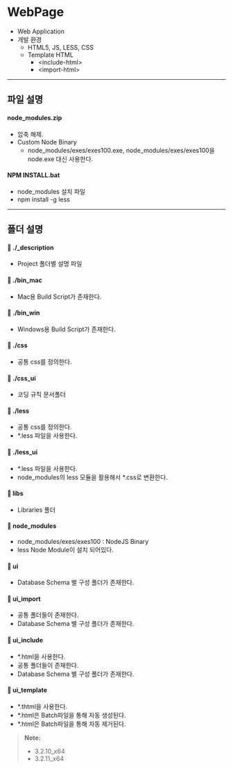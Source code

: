 **WebPage**
===================

* Web Application
* 개발 환경
	* HTML5, JS, LESS, CSS
	* Template HTML
		* \<include-html></include-html>
		* \<import-html></import-html>

-------------
파일 설명
-------------

#### node_modules.zip
 * 압축 해제.
 * Custom Node Binary
	* node_modules/exes/exes100.exe, node_modules/exes/exes100을 node.exe 대신 사용한다.

#### NPM INSTALL.bat
 * node_modules 설치 파일
 * npm install -g less

-------------
폴더 설명
-------------

#### :open_file_folder: ./_description
 * Project 폴더별 설명 파일

#### :open_file_folder: ./bin_mac
 * Mac용 Build Script가 존재한다.

#### :open_file_folder: ./bin_win
 * Windows용 Build Script가 존재한다.

#### :open_file_folder: ./css
 * 공통 css를 정의한다.


#### :open_file_folder: ./css_ui
 * 코딩 규칙 문서폴더

#### :open_file_folder: ./less
 * 공통 css를 정의한다.
 * *.less 파일을 사용한다.

#### :open_file_folder: ./less_ui
 * *.less 파일을 사용한다.
 * node_modules의 less 모듈을 활용해서 *.css로 변환한다.

#### :open_file_folder: libs
 * Libraries 폴더

#### :open_file_folder: node_modules
 * node_modules/exes/exes100 : NodeJS Binary
 * less Node Module이 설치 되어있다.

#### :open_file_folder: ui
 * Database Schema 별 구성 폴더가 존재한다.

#### :open_file_folder: ui_import
 * 공통 폴더들이 존재한다.
 * Database Schema 별 구성 폴더가 존재한다.

#### :open_file_folder: ui_include
 * *.html을 사용한다.
 * 공통 폴더들이 존재한다.
 * Database Schema 별 구성 폴더가 존재한다.

#### :open_file_folder: ui_template
 * *.thtml을 사용한다.
 * *.html은 Batch파일을 통해 자동 생성된다.
 * *.html은 Batch파일을 통해 자동 제거된다.

> **Note:**
> - 3.2.10_x64
> - 3.2.11_x64